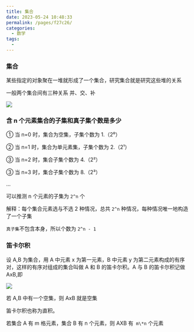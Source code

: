 ```yaml
---
title: 集合
date: 2023-05-24 10:48:33
permalink: /pages/f27c26/
categories:
  - 数学
tags:
  - 
---
```

### 集合

某些指定的对象聚在一堆就形成了一个集合，研究集合就是研究这些堆的关系

一般两个集合间有三种关系 并、交、补

![](https://raw.gitmirror.com/GanChuanYin/picture/main/blog/20230524235201.png)

### 含 n 个元素集合的子集和真子集个数是多少

① 当 n=0 时，集合为空集，子集个数为 1.（2⁰）

② 当 n=1 时，集合为单元素集，子集个数为 2.（2¹）

③ 当 n=2 时，集合子集个数为 4.（2²）

③ 当 n=3 时，集合子集个数为 8.（2³）

...

可以推测 n 个元素的子集为 `2^n` 个

解释：每个集合元素选与不选 2 种情况，总共 `2^n` 种情况，每种情况唯一地构造了一个子集

`真子集`不包含本身，所以个数为 `2^n - 1`

### 笛卡尔积

设 A,B 为集合，用 A 中元素 x 为第一元素，B 中元素 y 为第二元素构成的有序对，这样的有序对组成的集合叫做 A 和 B 的笛卡尔积。A 与 B 的笛卡尔积记做 AxB,即

![](https://raw.gitmirror.com/GanChuanYin/picture/main/blog/20230524235734.png)

若 A,B 中有一个空集，则 AxB 就是空集

笛卡尔积也称为直积。

若集合 A 有 m 格元素，集合 B 有 n 个元素，则 AXB 有` m\*n` 个元素


